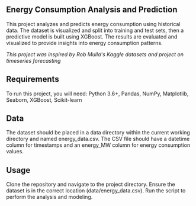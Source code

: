 ## Energy Consumption Analysis and Prediction
This project analyzes and predicts energy consumption using historical data. The dataset is visualized and split into training and test sets, then a predictive model is built using XGBoost. The results are evaluated and visualized to provide insights into energy consumption patterns.

*This project was inspired by Rob Mulla's Kaggle datasets and project on timeseries forecasting*
## Requirements
To run this project, you will need:
Python 3.6+, Pandas, NumPy, Matplotlib, Seaborn, XGBoost, Scikit-learn

## Data
The dataset should be placed in a data directory within the current working directory and named energy_data.csv. The CSV file should have a datetime column for timestamps and an energy_MW column for energy consumption values.

## Usage

Clone the repository and navigate to the project directory.
Ensure the dataset is in the correct location (data/energy_data.csv).
Run the script to perform the analysis and modeling.